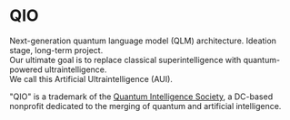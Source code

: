 # QIO
Next-generation quantum language model (QLM) architecture. Ideation stage, long-term project.  
Our ultimate goal is to replace classical superintelligence with quantum-powered ultraintelligence.  
We call this Artificial Ultraintelligence (AUI).

"QIO" is a trademark of the [Quantum Intelligence Society](https://quantumintelligencesociety.org), a DC-based nonprofit dedicated to the merging of quantum and artificial intelligence.
